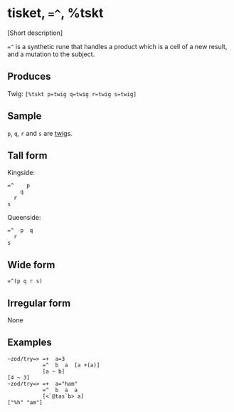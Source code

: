 tisket, `=^`, %tskt
============================

[Short description]

`=^` is a synthetic rune that handles a product which is a cell of a new
result, and a mutation to the subject.

Produces
--------

Twig: `[%tskt p=twig q=twig r=twig s=twig]`

Sample
------

`p`, `q`, `r` and `s` are [twig]()s.

Tall form
---------

Kingside:

    =^    p 
        q
      r
    s

Queenside:

    =^  p  q
      r
    s

Wide form
---------

    =^(p q r s)

Irregular form
--------------

None

Examples
--------

    ~zod/try=> =+  a=3
               =^  b  a  [a +(a)]
               [a ~ b]
    [4 ~ 3]
    ~zod/try=> =+  a="ham"
               =^  b  a  a
               [<`@tas`b> a]
    ["%h" "am"]
